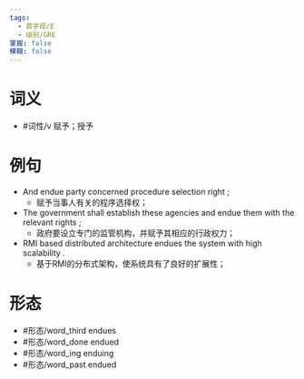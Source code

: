 ```yaml
---
tags:
  - 首字母/E
  - 级别/GRE
掌握: false
模糊: false
---
```

# 词义
- #词性/v  赋予；授予
# 例句
- And endue party concerned procedure selection right ;
	- 赋予当事人有关的程序选择权；
- The government shall establish these agencies and endue them with the relevant rights ;
	- 政府要设立专门的监管机构，并赋予其相应的行政权力；
- RMI based distributed architecture endues the system with high scalability .
	- 基于RMI的分布式架构，使系统具有了良好的扩展性；
# 形态
- #形态/word_third endues
- #形态/word_done endued
- #形态/word_ing enduing
- #形态/word_past endued
